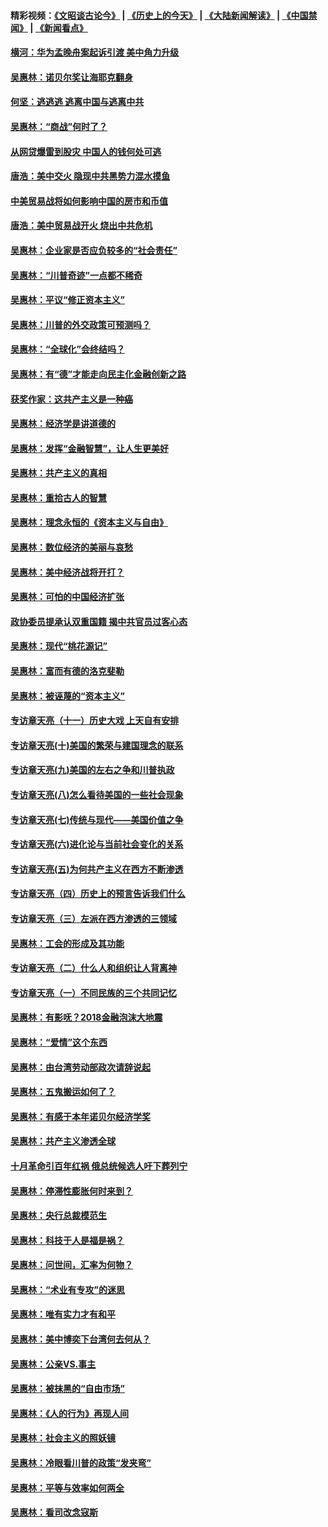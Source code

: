 #### 精彩视频：[《文昭谈古论今》](http://45.76.195.252/wenzhao) | [《历史上的今天》](http://45.76.195.252/today-in-history) | [《大陆新闻解读》](http://45.76.195.252/ntdtv-comedy) | [《中国禁闻》](http://45.76.195.252/ntdtv-news) | [《新闻看点》](http://45.76.195.252/news-insight) 

 #### [横河：华为孟晚舟案起诉引渡 美中角力升级](../pages/nsc423/n11027230.md?t=02131355) 

#### [吴惠林：诺贝尔奖让海耶克翻身](../pages/nsc423/n10890049.md?t=02131355) 

#### [何坚：逃逃逃 逃离中国与逃离中共](../pages/nsc423/n10592891.md?t=02131355) 

#### [吴惠林：“商战”何时了？](../pages/nsc423/n10573558.md?t=02131355) 

#### [从网贷爆雷到股灾 中国人的钱何处可逃](../pages/nsc423/n10572800.md?t=02131355) 

#### [唐浩：美中交火 隐现中共黑势力混水摸鱼](../pages/nsc423/n10544040.md?t=02131355) 

#### [中美贸易战将如何影响中国的房市和币值](../pages/nsc423/n10543697.md?t=02131355) 

#### [唐浩：美中贸易战开火 烧出中共危机](../pages/nsc423/n10540126.md?t=02131355) 

#### [吴惠林：企业家是否应负较多的“社会责任”](../pages/nsc423/n10535022.md?t=02131355) 

#### [吴惠林：“川普奇迹”一点都不稀奇](../pages/nsc423/n10512808.md?t=02131355) 

#### [吴惠林：平议“修正资本主义”](../pages/nsc423/n10495724.md?t=02131355) 

#### [吴惠林：川普的外交政策可预测吗？](../pages/nsc423/n10462387.md?t=02131355) 

#### [吴惠林：“全球化”会终结吗？](../pages/nsc423/n10452838.md?t=02131355) 

#### [吴惠林：有“德”才能走向民主化金融创新之路](../pages/nsc423/n10432292.md?t=02131355) 

#### [获奖作家：这共产主义是一种癌](../pages/nsc423/n10431541.md?t=02131355) 

#### [吴惠林：经济学是讲道德的](../pages/nsc423/n10398014.md?t=02131355) 

#### [吴惠林：发挥“金融智慧”，让人生更美好](../pages/nsc423/n10375019.md?t=02131355) 

#### [吴惠林：共产主义的真相](../pages/nsc423/n10351394.md?t=02131355) 

#### [吴惠林：重拾古人的智慧](../pages/nsc423/n10337691.md?t=02131355) 

#### [吴惠林：理念永恒的《资本主义与自由》](../pages/nsc423/n10316274.md?t=02131355) 

#### [吴惠林：数位经济的美丽与哀愁](../pages/nsc423/n10292946.md?t=02131355) 

#### [吴惠林：美中经济战将开打？](../pages/nsc423/n10258825.md?t=02131355) 

#### [吴惠林：可怕的中国经济扩张](../pages/nsc423/n10219147.md?t=02131355) 

#### [政协委员提承认双重国籍 揭中共官员过客心态](../pages/nsc423/n10208809.md?t=02131355) 

#### [吴惠林：现代“桃花源记”](../pages/nsc423/n10185234.md?t=02131355) 

#### [吴惠林：富而有德的洛克斐勒](../pages/nsc423/n10142264.md?t=02131355) 

#### [吴惠林：被诬蔑的“资本主义”](../pages/nsc423/n10124816.md?t=02131355) 

#### [专访章天亮（十一）历史大戏 上天自有安排](../pages/nsc423/n10094905.md?t=02131355) 

#### [专访章天亮(十)美国的繁荣与建国理念的联系](../pages/nsc423/n10094899.md?t=02131355) 

#### [专访章天亮(九)美国的左右之争和川普执政](../pages/nsc423/n10094889.md?t=02131355) 

#### [专访章天亮(八)怎么看待美国的一些社会现象](../pages/nsc423/n10094857.md?t=02131355) 

#### [专访章天亮(七)传统与现代——美国价值之争](../pages/nsc423/n10093140.md?t=02131355) 

#### [专访章天亮(六)进化论与当前社会变化的关系](../pages/nsc423/n10092036.md?t=02131355) 

#### [专访章天亮(五)为何共产主义在西方不断渗透](../pages/nsc423/n10083620.md?t=02131355) 

#### [专访章天亮（四）历史上的预言告诉我们什么](../pages/nsc423/n10083606.md?t=02131355) 

#### [专访章天亮（三）左派在西方渗透的三领域](../pages/nsc423/n10081115.md?t=02131355) 

#### [吴惠林：工会的形成及其功能](../pages/nsc423/n10080633.md?t=02131355) 

#### [专访章天亮（二）什么人和组织让人背离神](../pages/nsc423/n10076637.md?t=02131355) 

#### [专访章天亮（一）不同民族的三个共同记忆](../pages/nsc423/n10074188.md?t=02131355) 

#### [吴惠林：有影呒？2018金融泡沫大地震](../pages/nsc423/n10040534.md?t=02131355) 

#### [吴惠林：“爱情”这个东西](../pages/nsc423/n10019423.md?t=02131355) 

#### [吴惠林：由台湾劳动部政次请辞说起](../pages/nsc423/n9979679.md?t=02131355) 

#### [吴惠林：五鬼搬运如何了？](../pages/nsc423/n9925338.md?t=02131355) 

#### [吴惠林：有感于本年诺贝尔经济学奖](../pages/nsc423/n9871883.md?t=02131355) 

#### [吴惠林：共产主义渗透全球](../pages/nsc423/n9812748.md?t=02131355) 

#### [十月革命引百年红祸 俄总统候选人吁下葬列宁](../pages/nsc423/n9810182.md?t=02131355) 

#### [吴惠林：停滞性膨胀何时来到？](../pages/nsc423/n9764136.md?t=02131355) 

#### [吴惠林：央行总裁模范生](../pages/nsc423/n9728134.md?t=02131355) 

#### [吴惠林：科技于人是福是祸？](../pages/nsc423/n9672982.md?t=02131355) 

#### [吴惠林：问世间，汇率为何物？](../pages/nsc423/n9621788.md?t=02131355) 

#### [吴惠林：“术业有专攻”的迷思](../pages/nsc423/n9580363.md?t=02131355) 

#### [吴惠林：唯有实力才有和平](../pages/nsc423/n9529599.md?t=02131355) 

#### [吴惠林：美中博奕下台湾何去何从？](../pages/nsc423/n9483598.md?t=02131355) 

#### [吴惠林：公亲VS.事主](../pages/nsc423/n9425637.md?t=02131355) 

#### [吴惠林：被抹黑的“自由市场”](../pages/nsc423/n9351545.md?t=02131355) 

#### [吴惠林：《人的行为》再现人间](../pages/nsc423/n9296339.md?t=02131355) 

#### [吴惠林：社会主义的照妖镜](../pages/nsc423/n9243460.md?t=02131355) 

#### [吴惠林：冷眼看川普的政策“发夹弯”](../pages/nsc423/n9120684.md?t=02131355) 

#### [吴惠林：平等与效率如何两全](../pages/nsc423/n9075430.md?t=02131355) 

#### [吴惠林：看司改念寇斯](../pages/nsc423/n9024915.md?t=02131355) 

